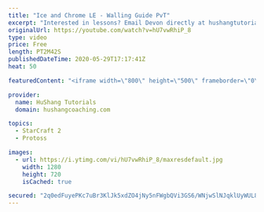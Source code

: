 ```yaml
---
title: "Ice and Chrome LE - Walling Guide PvT"
excerpt: "Interested in lessons? Email Devon directly at hushangtutorials@outlook.com ------------------------------------------------------------------------------------------------------- Want to support HuShang Tutorials directly? Patreon is a website where you can contribute a monthly donation that will help"
originalUrl: https://youtube.com/watch?v=hU7vwRhiP_8
type: video
price: Free
length: PT2M42S
publishedDateTime: 2020-05-29T17:17:41Z
heat: 50

featuredContent: "<iframe width=\"800\" height=\"500\" frameborder=\"0\" src=\"https://www.youtube.com/embed/hU7vwRhiP_8\" allow=\"accelerometer; autoplay; encrypted-media; gyroscope; picture-in-picture\" allowfullscreen></iframe>"

provider:
  name: HuShang Tutorials
  domain: hushangcoaching.com

topics:
  - StarCraft 2
  - Protoss

images:
  - url: https://i.ytimg.com/vi/hU7vwRhiP_8/maxresdefault.jpg
    width: 1280
    height: 720
    isCached: true

secured: "2q0edFuyePKc7uBr3KlJk5xdZO4jNy5nFWgbQVi3GS6/WNjwSlNJqklUyWUL8rtjiUDaQnPoXD710DQk++j7179sEqhh5fToBcNY2s4c97p+D9nRklKYfkSRDgXINYEipA8l4B+NxIkv15fjTeladDRKGkvK6ZPnDoq/h/fsbqQtx0nNAjqr/BcQnI5yu3oAU6nWAFyk3jUSnJOvHomIjqm4Qi3rUexgb7kTVHsgs2B8FHjEgDMG9R8QALvpnPnmgEfbJRcdeC6Dciz1tAxqlhbgCmA6oLbxdQUcGuKFhxdQ0RzFzXe7nnXU4o9ejFgpHHxXQQzeqG0deIqz2JGi6edFPuv9FrNv5i6vzlbimLq7Bfw7CvC6N2FS5XOFc8owPyc+bMUDok0AufX4M0kxZj4LKujWwrGsMDxsATiWSLk=;5/HhQpxgmZHweFK4HEN4Mg=="
---
```


